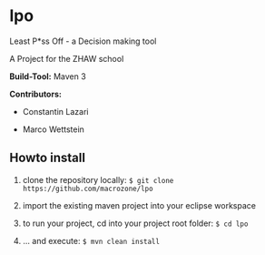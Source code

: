 lpo
===

Least P*ss Off - a Decision making tool

A Project for the ZHAW school

**Build-Tool:**
Maven 3

**Contributors:**

* Constantin Lazari

* Marco Wettstein


## Howto install

1. clone the repository locally: 
`$ git clone https://github.com/macrozone/lpo`


2. import the existing maven project into your eclipse workspace

3. to run your project, cd into your project root folder:
`$ cd lpo`

4. ... and execute:
`$ mvn clean install`


